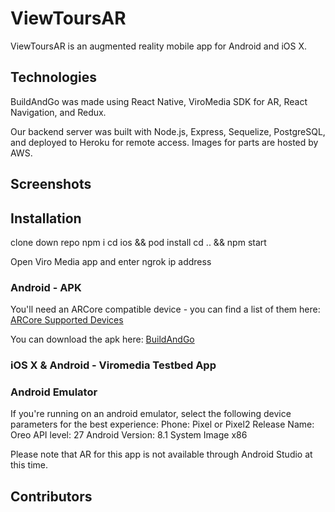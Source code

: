 # ViewToursAR

ViewToursAR is an augmented reality mobile app for Android and iOS X. 

## Technologies
BuildAndGo was made using React Native, ViroMedia SDK for AR, React Navigation, and Redux.

Our backend server was built with Node.js, Express, Sequelize, PostgreSQL, and deployed to Heroku for remote access. Images for parts are hosted by AWS.

## Screenshots


## Installation
clone down repo
npm i
cd ios && pod install
cd .. && npm start

Open Viro Media app and enter ngrok ip address

### Android - APK
You'll need an ARCore compatible device - you can find a list of them here:
[ARCore Supported Devices](https://developers.google.com/ar/discover/supported-devices)

You can download the apk here: [BuildAndGo](https://www.dropbox.com/s/3zuzo7d45yrhcrd/buildandgo-app-release.apk?dl=0)

### iOS X & Android - Viromedia Testbed App


### Android Emulator
If you're running on an android emulator, select the following device parameters for the best experience:
Phone: Pixel or Pixel2
Release Name: Oreo
API level: 27
Android Version: 8.1
System Image x86

Please note that AR for this app is not available through Android Studio at this time.

## Contributors

